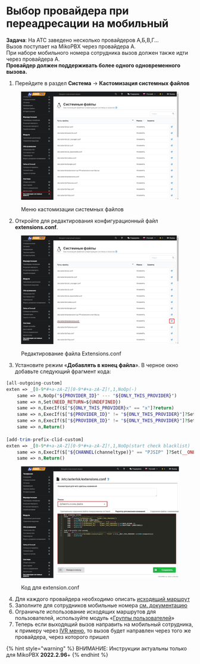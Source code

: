 # Выбор провайдера при переадресации на мобильный

**Задача**: На АТС заведено несколько провайдеров А,Б,В,Г…\
Вызов поступает на MikoPBX через провайдера А.\
При наборе мобильного номера сотрудника вызов должен также идти через провайдера А.\
**Провайдер должен поддерживать более одного одновременного вызова.**

1. Перейдите в раздел **Система** → **Кастомизация системных файлов**

<figure><img src="../../.gitbook/assets/CustomizationFilesMenu.png" alt=""><figcaption><p>Меню кастомизации системных файлов</p></figcaption></figure>

2. Откройте для редактирования конфигурационный файл **extensions.conf**.

<figure><img src="../../.gitbook/assets/extensionsConf (2).png" alt=""><figcaption><p>Редактирование файла Extensions.conf</p></figcaption></figure>

3. Установите режим «**Добавлять в конец файла**». В черное окно добавьте следующий фрагмент кода:

```php
[all-outgoing-custom]
exten => _[0-9*#+a-zA-Z][0-9*#+a-zA-Z]!,1,NoOp(-)
    same => n,NoOp("${PROVIDER_ID}" --- "${ONLY_THIS_PROVIDER}")
    same => n,Set(NEED_RETURN=${UNDEFINED})
    same => n,ExecIf($["${ONLY_THIS_PROVIDER}x" == "x"]?return)
    same => n,ExecIf($["${PROVIDER_ID}" != "${ONLY_THIS_PROVIDER}"]?Set(NEED_RETURN=1))
    same => n,ExecIf($["${PROVIDER_ID}" != "${ONLY_THIS_PROVIDER}"]?Set(ROUTFOUND=${UNDEFINED}))
    same => n,Return()
    
[add-trim-prefix-clid-custom]
exten => _[0-9*#+a-zA-Z][0-9*#+a-zA-Z]!,1,NoOp(start check blacklist)
    same => n,ExecIf($["${CHANNEL(channeltype)}" == "PJSIP" ]?Set(__ONLY_THIS_PROVIDER=${CHANNEL(endpoint)}))
    same => n,Return()
```

<figure><img src="../../.gitbook/assets/code.png" alt=""><figcaption><p>Код для extension.conf</p></figcaption></figure>

4. Для каждого провайдера необходимо описать [исходящий маршрут](../../manual/routing/outbound-routing.md)
5. Заполните для сотрудников мобильные номера [см. документацию](../../manual/telephony/extensions.md)
6. Ограничьте использование исходящих маршрутов для пользователей, используйте модуль «[Группы пользователей](../../modules/miko/module-users-groups.md)»
7. Теперь если выходящий вызов направить на мобильный сотрудника, к примеру через [IVR меню](../../manual/telephony/ivr-menu.md), то вызов будет направлен через того же провайдера, через которого пришел

{% hint style="warning" %}
ВНИМАНИЕ: Инструкции актуальны только для MikoPBX **2022.2.96**+
{% endhint %}
